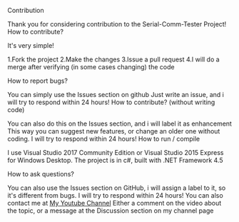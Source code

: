 

Contribution

Thank you for considering contribution to the Serial-Comm-Tester Project! How to contribute?

It's very simple!

1.Fork the project
2.Make the changes
3.Issue a pull request
4.I will do a merge after verifying (in some cases changing) the code

How to report bugs?

You can simply use the Issues section on github Just write an issue, and i will try to respond within 24 hours! How to contribute? (without writing code)

You can also do this on the Issues section, and i will label it as enhancement This way you can suggest new features, or change an older one without coding. I will try to respond within 24 hours! How to run / compile

I use Visual Studio 2017 Community Edition or Visual Studio 2015 Express for Windows Desktop. The project is in c#, built with .NET Framework 4.5

How to ask questions?

You can also use the Issues section on GitHub, i will assign a label to it, so it's different from bugs. 
I will try to respond within 24 hours! You can also contact me at [My Youtube Channel](https://www.youtube.com/channel/UCAnWN8gy4oA1YbA9m8aVZ4Q) Either a comment on the video about the topic, or a message at the Discussion section on my channel page
